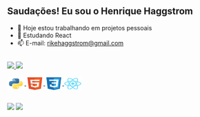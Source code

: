 ## Saudações! Eu sou o Henrique Haggstrom


- 🔭 Hoje estou trabalhando em projetos pessoais
- 🌱 Estudando React
- 📫 E-mail: rikehaggstrom@gmail.com
 ##
  <div>
  <a href="https://github.com/HenriqueHaggstrom">
  <img height="160em" src="https://github-readme-stats.vercel.app/api?username=henriquehaggstrom&show_icons=true&theme=dracula&include_all_commits=true&count_private=true"/>
  <img height="160em" src="https://github-readme-stats.vercel.app/api/top-langs/?username=henriquehaggstrom&layout=compact&langs_count=7&theme=dracula"/>
  </div>
  <div style="display: inline_block"><br>
    <img align="center" alt="Rafa-Python" height="30" width="40" src="https://raw.githubusercontent.com/devicons/devicon/master/icons/python/python-original.svg">
    <img align="center" alt="Rafa-HTML" height="30" width="40" src="https://raw.githubusercontent.com/devicons/devicon/master/icons/html5/html5-original.svg">
    <img align="center" alt="Rafa-CSS" height="30" width="40" src="https://raw.githubusercontent.com/devicons/devicon/master/icons/css3/css3-original.svg">
    <img align="center" alt="Rafa-React" height="30" width="40" src="https://raw.githubusercontent.com/devicons/devicon/master/icons/react/react-original.svg">
    </div>
  
  ##
  
   </div>
   <a href = "mailto:rikehaggstrom@gmail.com"><img src="https://img.shields.io/badge/-Gmail-%23333?style=for-the-badge&logo=gmail&logoColor=white" target="_blank"></a>
  <a href="https://www.linkedin.com/in/henrique-wildfaier-haggstrom-818b17207/" target="_blank"><img src="https://img.shields.io/badge/-LinkedIn-%230077B5?style=for-the-badge&logo=linkedin&logoColor=white" target="_blank"></a>

 
</div>

  
  
  
  
  
  
  
